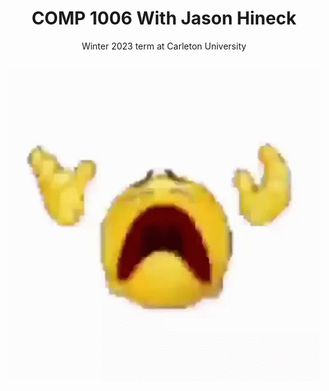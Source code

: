 <h1 align="center"> COMP 1006 With Jason Hineck </h1>
<p align="center"> Winter 2023 term at Carleton University </p>
    
<div align="center"style="font-size:30px;">

![Suffer.gif](https://github.com/MessyToilet/COMP-1006/blob/main/Assest/suffer.gif)

</div>

